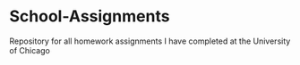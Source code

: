 # School-Assignments
Repository for all homework assignments I have completed at the University of Chicago

